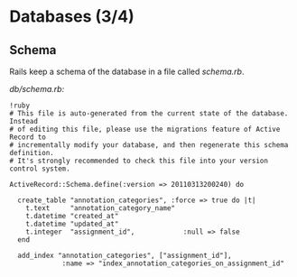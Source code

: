 Databases (3/4)
================

Schema
---------------------------------

Rails keep a schema of the database in a file called *schema.rb*.

*db/schema.rb:*

    !ruby
    # This file is auto-generated from the current state of the database. Instead
    # of editing this file, please use the migrations feature of Active Record to
    # incrementally modify your database, and then regenerate this schema definition.
    # It's strongly recommended to check this file into your version control system.

    ActiveRecord::Schema.define(:version => 20110313200240) do

      create_table "annotation_categories", :force => true do |t|
        t.text     "annotation_category_name"
        t.datetime "created_at"
        t.datetime "updated_at"
        t.integer  "assignment_id",            :null => false
      end

      add_index "annotation_categories", ["assignment_id"],
                 :name => "index_annotation_categories_on_assignment_id"
